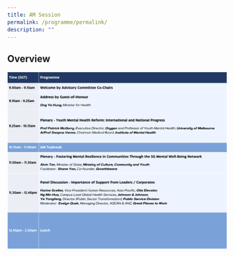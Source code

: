 ```yaml
---
title: AM Session
permalink: /programme/permalink/
description: ""
---
```

## Overview
![day1am](/images/day1_am.png)